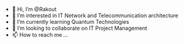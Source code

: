 - 👋 Hi, I’m @Rakout
- 👀 I’m interested in IT Network and Telecommunication architecture
- 🌱 I’m currently learning Quantum Technologies
- 💞️ I’m looking to collaborate on IT Project Management
- 📫 How to reach me ...

<!---
Rakout/Rakout is a ✨ special ✨ repository because its `README.md` (this file) appears on your GitHub profile.
You can click the Preview link to take a look at your changes.
--->
